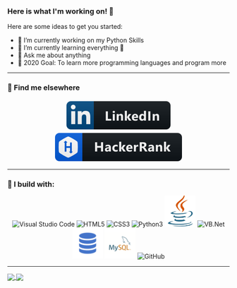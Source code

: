 ### Here is what I'm working on! 👋

Here are some ideas to get you started:

- 🔭 I’m currently working on my Python Skills
- 🌱 I’m currently learning everything 🤣
- 💬 Ask me about anything
- 🥅 2020 Goal: To learn more programming languages and program more

---

### 📢 Find me elsewhere

<p align="center">
  <a href="https://www.linkedin.com/in/joshua-nichols-513563122/">
    <img src="https://github.com/JoshuaNichols1/JoshuaNichols1/blob/master/svg/linkedin.svg" alt="LinkedIn" style="vertical-align:top; margin:4px">
  </a> 
  <a href="https://www.hackerrank.com/joshuajamesnich1?hr_r=1">
    <img src="https://github.com/JoshuaNichols1/JoshuaNichols1/blob/master/svg/hackerrank.svg" alt="HackerRank" style="vertical-align:top; margin:4px">
  </a>
<hr>

### 🚧 I build with:
<p align="center">
  <img alt="Visual Studio Code" width="70px" src="https://pbs.twimg.com/profile_images/1278357302601347072/BGZIBPH9_400x400.jpg" />
  <img alt="HTML5" width="70px" src="https://symbols-electrical.getvecta.com/stencil_25/37_html5.63ca2940ce.jpg" />
  <img alt="CSS3" width="70px" src="https://encrypted-tbn0.gstatic.com/images?q=tbn%3AANd9GcTqOXThy0yOFKarAr2oXNNlgkLY3TC4Yc5C5g&usqp=CAU" />
  <img alt="Python3" width="70px" src="https://pbs.twimg.com/profile_images/439154912719413248/pUBY5pVj_normal.png" />
  <img alt="Java8" width="70px" src="https://raw.githubusercontent.com/github/explore/80688e429a7d4ef2fca1e82350fe8e3517d3494d/topics/java/java.png" />
  <img alt="VB.Net" width="70px" src="https://icon-library.com/images/vb-net-icon/vb-net-icon-22.jpg" />
  <img alt="SQL" width="70px" src="https://raw.githubusercontent.com/github/explore/80688e429a7d4ef2fca1e82350fe8e3517d3494d/topics/sql/sql.png" />
  <img alt="MySQL" width="70px" src="https://raw.githubusercontent.com/github/explore/80688e429a7d4ef2fca1e82350fe8e3517d3494d/topics/mysql/mysql.png" />
  <img alt="GitHub" width="70px" src="https://github.githubassets.com/images/modules/logos_page/GitHub-Mark.png" />
</p><hr>

<a href="">
  <img align="center" src="https://github-readme-stats.vercel.app/api?username=JoshuaNichols1&count_private=true" />
</a>
<a href="https://github.com/JoshuaNichols1/github-readme-stats">
  <img align="center" src="https://github-readme-stats.vercel.app/api/top-langs/?username=JoshuaNichols1&layout=compact" />
</a>
